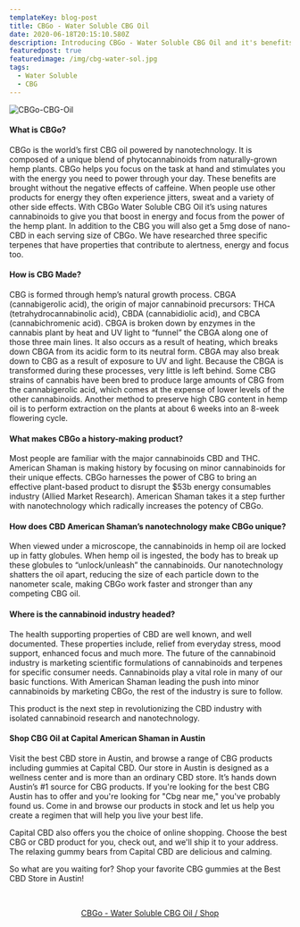 ```yaml
---
templateKey: blog-post
title: CBGo - Water Soluble CBG Oil
date: 2020-06-18T20:15:10.580Z
description: Introducing CBGo - Water Soluble CBG Oil and it's benefits.
featuredpost: true
featuredimage: /img/cbg-water-sol.jpg
tags:
  - Water Soluble
  - CBG
---
```

![CBGo-CBG-Oil](/img/cbg-water-sol.jpg "CBGo - Water soluble CBG oil")

<p></p>

<p></p>

#### What is CBGo?

 CBGo is the world’s first CBG oil powered by nanotechnology. It is composed of a unique blend of phytocannabinoids from naturally-grown hemp plants. CBGo helps you focus on the task at hand and stimulates you with the energy you need to power through your day. These benefits are brought without the negative effects of caffeine. When people use other products for energy they often experience jitters, sweat and a variety of other side effects. With CBGo Water Soluble CBG Oil it’s using natures cannabinoids to give you that boost in energy and focus from the power of the hemp plant.  In addition to the CBG you will also get a 5mg dose of nano-CBD in each serving size of CBGo. We have researched three specific terpenes that have properties that contribute to alertness, energy and focus too.

#### How is CBG Made?

 CBG is formed through hemp’s natural growth process.   CBGA (cannabigerolic acid), the origin of  major cannabinoid precursors: THCA (tetrahydrocannabinolic acid), CBDA (cannabidiolic acid), and CBCA (cannabichromenic acid). CBGA is broken down by enzymes in the cannabis plant by heat and UV light to “funnel” the CBGA along one of those three main lines. It also occurs as a result of heating, which breaks down CBGA from its acidic form to its neutral form. CBGA may also break down to CBG as a result of exposure to UV and light. Because the CBGA is transformed during these processes, very little is left behind. Some CBG strains of cannabis have been bred to produce large amounts of CBG from the cannabigerolic acid, which comes at the expense of lower levels of the other cannabinoids. Another method to preserve high CBG content in hemp oil is to perform extraction on the plants at about 6 weeks into an 8-week flowering cycle.

#### What makes CBGo a history-making product?

Most people are familiar with the major cannabinoids CBD and THC. American Shaman is making history by focusing on minor cannabinoids for their unique effects. CBGo harnesses the power of CBG to bring an effective plant-based product to disrupt the $53b energy consumables industry (Allied Market Research). American Shaman takes it a step further with nanotechnology which radically increases the potency of CBGo.

#### How does CBD American Shaman’s nanotechnology make CBGo unique?

When viewed under a microscope, the cannabinoids in hemp oil are locked up in fatty globules. When hemp oil is ingested, the body has to break up these globules to “unlock/unleash” the cannabinoids. Our nanotechnology shatters the oil apart, reducing the size of each particle down to the nanometer scale, making CBGo work faster and stronger than any competing CBG oil.

#### Where is the cannabinoid industry headed?

The health supporting properties of CBD are well known, and well documented.  These properties include, relief from everyday stress, mood support, enhanced focus and much more. The future of the cannabinoid industry is marketing scientific formulations of cannabinoids and terpenes for specific consumer needs. Cannabinoids play a vital role in many of our basic functions. With American Shaman leading the push into minor cannabinoids by marketing CBGo, the rest of the industry is sure to follow.

 This product is the next step in revolutionizing the CBD industry with isolated cannabinoid research and nanotechnology.<p/>

<!--StartFragment-->

#### Shop CBG Oil at Capital American Shaman in Austin

Visit the best CBD store in Austin, and browse a range of CBG products including gummies at Capital CBD. Our store in Austin is designed as a wellness center and is more than an ordinary CBD store. It’s hands down Austin’s #1 source for CBG products. If you're looking for the best CBG Austin has to offer and you're looking for "Cbg near me," you've probably found us. Come in and browse our products in stock and let us help you create a regimen that will help you live your best life.

Capital CBD also offers you the choice of online shopping.  Choose the best CBG or CBD product for you, check out, and we'll ship it to your address. The relaxing gummy bears from Capital CBD are delicious and calming.

So what are you waiting for? Shop your favorite CBG gummies at the Best CBD Store in Austin!

<!--EndFragment-->



<p></p><br>

<p>
<center><a href="https://cbdamericanshaman.com/msterling-leach/cbg-oil" target="_blank" class="shop-link">CBGo - Water Soluble CBG Oil / Shop</a><center>
</p>